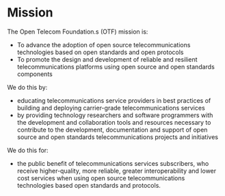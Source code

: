 # Mission

The Open Telecom Foundation.s (OTF) mission is:
* To advance the adoption of open source telecommunications technologies based on open standards and open protocols
* To promote the design and development of reliable and resilient telecommunications platforms using open source and open standards components

We do this by:
* educating telecommunications service providers in best practices of building and deploying carrier-grade telecommunications services
* by providing technology researchers and software programmers with the development and collaboration tools and resources necessary to contribute to the development, documentation and support of open source and open standards telecommunications projects and initiatives

We do this for:
* the public benefit of telecommunications services subscribers, who receive higher-quality, more reliable, greater interoperability and lower cost services when using open source telecommunications technologies based open standards and protocols.
